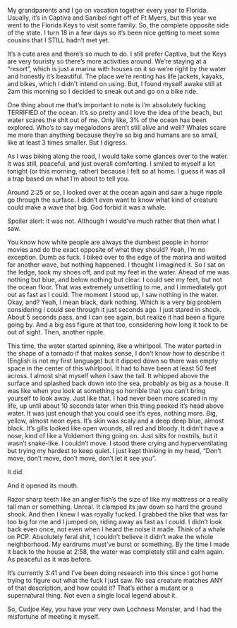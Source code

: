 My grandparents and I go on vacation together every year to Florida. Usually, it’s in Captiva and Sanibel right off of Ft Myers, but this year we went to the Florida Keys to visit some family. So, the complete opposite side of the state. I turn 18 in a few days so it’s been nice getting to meet some cousins that I STILL hadn’t met yet. 

It’s a cute area and there’s so much to do. I still prefer Captiva, but the Keys are very touristy so there’s more activities around. We’re staying at a “resort”, which is just a marina with houses on it so we’re right by the water and honestly it’s beautiful. The place we’re renting has life jackets, kayaks, and bikes, which I didn’t intend on using. But, I found myself awake still at 2am this morning so I decided to sneak out and go on a bike ride. 

One thing about me that’s important to note is I’m absolutely fucking TERRIFIED of the ocean. It’s so pretty and I love the idea of the beach, but water scares the shit out of me. Only like, 3% of the ocean has been explored. Who’s to say megalodons aren’t still alive and well? Whales scare me more than anything because they’re so big and humans are so small, like at least 3 times smaller. But I digress. 

As I was biking along the road, I would take some glances over to the water. It was still, peaceful, and just overall comforting. I smiled to myself a lot tonight (or this morning, rather) because I felt so at home. I guess it was all a trap based on what I’m about to tell you. 

Around 2:25 or so, I looked over at the ocean again and saw a huge ripple go through the surface. I didn’t even want to know what kind of creature could make a wave that big. God forbid it was a whale. 

Spoiler alert: it was not. Although I would’ve much rather that then what I saw. 

You know how white people are always the dumbest people in horror movies and do the exact opposite of what they should? Yeah, I’m no exception. Dumb as fuck. I biked over to the edge of the marina and waited for another wave, but nothing happened. I thought I imagined it. So I sat on the ledge, took my shoes off, and put my feet in the water. Ahead of me was nothing but blue, and below nothing but clear. I could see my feet, but not the ocean floor. That was extremely unsettling to me, and I immediately got out as fast as I could. The moment I stood up, I saw nothing in the water. Okay, and? Yeah, I mean black, dark nothing. Which is a very big problem considering i could see through it just seconds ago. I just stared in shock. About 5 seconds pass, and I can see again, but realize it had been a figure going by. And a big ass figure at that too, considering how long it took to be out of sight. Then, another ripple. 

This time, the water started spinning, like a whirlpool. The water parted in the shape of a tornado if that makes sense, I don’t know how to describe it (English is not my first language) but it dipped down so there was empty space in the center of this whirlpool. It had to have been at least 50 feet across. I almost shat myself when I saw the tail. It whipped above the surface and splashed back down into the sea, probably as big as a house. It was like when you look at something so horrible that you can’t bring yourself to look away. Just like that. I had never been more scared in my life, up until about 10 seconds later when this thing peeked it’s head above water. It was just enough that you could see it’s eyes, nothing more. Big, yellow, almost neon eyes. It’s skin was scaly and a deep deep blue, almost black. It’s gills looked like open wounds, all red and bloody. It didn’t have a nose, kind of like a Voldemort thing going on. Just slits for nostrils, but it wasn’t snake-like. I couldn’t move. I stood there crying and hyperventilating but trying my hardest to keep quiet. I just kept thinking in my head, “Don’t move, don’t move, don’t move, don’t let it see you”. 

It did. 

And it opened its mouth. 

Razor sharp teeth like an angler fish’s the size of like my mattress or a really tall man or something. Unreal. It clamped its jaw down so hard the ground shook. And then I knew I was royally fucked. I grabbed the bike that was far too big for me and I jumped on, riding away as fast as I could. I didn’t look back even once, not even when I heard the noise it made. Think of a whale on PCP. Absolutely feral shit, I couldn’t believe it didn’t wake the whole neighborhood. My eardrums must’ve burst or something. By the time I made it back to the house at 2:58, the water was completely still and calm again. As peaceful as it was before. 

It’s currently 3:41 and I’ve been doing research into this since I got home trying to figure out what the fuck I just saw. No sea creature matches ANY of that description, and how could it? That’s either a mutant or a supernatural thing. Not even a single local legend about it. 

So, Cudjoe Key, you have your very own Lochness Monster, and I had the misfortune of meeting it myself.